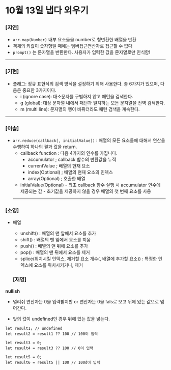 # 10월 13일 냅다 외우기

### [지연]

-   `arr.map(Number)` 내부 요소들을 number로 형변환한 배열을 반환
-   객체의 키값이 숫자형일 때에는 멤버접근연산자로 접근할 수 없다
-   `prompt()` 는 문자열을 반환한다. 사용자가 입력한 값을 문자열로만 인식함!

<hr>

### [기현]

-   플래그: 정규 표현식의 검색 방식을 설정하기 위해 사용한다. 총 6가지가 있으며, 다음은 중요한 3가지이다.
    - i (ignore case): 대소문자를 구별하지 않고 패턴을 검색한다.
    - g (global): 대상 문자열 내에서 패턴과 일치하는 모든 문자열을 전역 검색한다.
    - m (multi line): 문자열의 행이 바뀌더라도 패턴 검색을 계속한다.
<hr>

### [이솔]

-   `arr.reduce(callback[, initialValue])`
    : 배열의 모든 요소들에 대해서 연산을 수행하여 하나의 결과 값을 return.
    -   callback function : 다음 4가지의 인수를 가집니다.
        -   accumulator ; callback 함수의 반환값을 누적
        -   currentValue ; 배열의 현재 요소
        -   index(Optional) ; 배열의 현재 요소의 인덱스
        -   array(Optional) ; 호출한 배열
    -   initialValue(Optional) - 최초 callback 함수 실행 시 accumulator 인수에 제공되는 값 - 초기값을 제공하지 않을 경우 배열의 첫 번째 요소를 사용
    <hr>

### [소영]

-   배열

    -   unshift() : 배열의 맨 앞에서 요소를 추가
    -   shift() : 배열의 맨 앞에서 요소를 지움
    -   push() : 배열의 맨 뒤에 요소를 추가
    -   pop() : 배열의 맨 뒤에서 요소를 제거
    -   splice(위치시킬 인덱스, 제거할 요소 개수(, 배열에 추가할 요소)) : 특정한 인덱스에 요소를 위치시키거나, 제거

    ### [재영]

**nullish**

-   널리쉬 연산자는 0을 입력받지만 or 연산자는 0을 fals로 보고 뒤에 있는 값으로 넘어간다.

-   앞의 값이 undefined인 경우 뒤에 있는 값을 넣는다.

```
let result1; // undefined
let result2 = result1 ?? 100 // 100이 입력

let result3 = 0;
let result4 = result3 ?? 100 // 0이 입력

let result5 = 0;
let result6 = result5 || 100 // 100d이 입력
```
